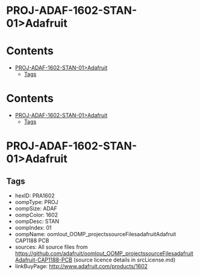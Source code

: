 
PROJ-ADAF-1602-STAN-01>Adafruit
===============================

Contents
========

* [PROJ-ADAF-1602-STAN-01>Adafruit](#proj-adaf-1602-stan-01adafruit)
	* [Tags](#tags)

Contents
========

* [PROJ-ADAF-1602-STAN-01>Adafruit](#proj-adaf-1602-stan-01adafruit)
	* [Tags](#tags)

# PROJ-ADAF-1602-STAN-01>Adafruit

## Tags

- hexID: PRA1602
- oompType: PROJ
- oompSize: ADAF
- oompColor: 1602
- oompDesc: STAN
- oompIndex: 01
- oompName: oomlout_OOMP_projectssourceFilesadafruitAdafruit CAP1188 PCB
- sources: All source files from https://github.com/adafruit/oomlout_OOMP_projectssourceFilesadafruitAdafruit-CAP1188-PCB (source licence details in srcLicense.md)
- linkBuyPage: http://www.adafruit.com/products/1602
